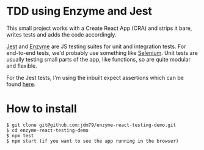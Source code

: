 # TDD using Enzyme and Jest

This small project works with a Create React App (CRA) and strips it bare, writes tests and adds the code accordingly. 

[Jest](https://jestjs.io/en/) and [Enzyme](https://airbnb.io/enzyme/) are JS testing suites for unit and integration tests. For end-to-end tests, we'd probably use something like [Selenium](https://www.seleniumhq.org/). Unit tests are usually testing small parts of the app, like functions, so are quite modular and flexible.

For the Jest tests, I'm using the inbuilt expect assertions which can be found [here](https://jestjs.io/docs/en/expect).

# How to install

```
$ git clone git@github.com:jdm79/enzyme-react-testing-demo.git
$ cd enzyme-react-testing-demo
$ npm test
$ npm start (if you want to see the app running in the browser)
```
